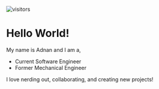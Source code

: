 ![visitors](https://visitor-badge.glitch.me/badge?page_id=${AdnanNoori}.${AdnanNoori})

# Hello World!

My name is Adnan and I am a, 

- Current Software Engineer
- Former Mechanical Engineer

I love nerding out, collaborating, and creating new projects!
